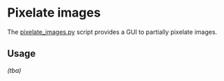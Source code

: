 # Pixelate images

The [pixelate_images.py](../pixelate_images.py) script provides a GUI
to partially pixelate images.

## Usage

_(tba)_

